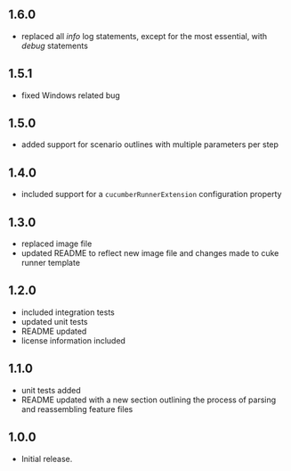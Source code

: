 ## 1.6.0
* replaced all _info_ log statements, except for the most essential, with _debug_ statements

## 1.5.1
* fixed Windows related bug

## 1.5.0
* added support for scenario outlines with multiple parameters per step

## 1.4.0
* included support for a `cucumberRunnerExtension` configuration property

## 1.3.0
* replaced image file
* updated README to reflect new image file and changes made to cuke runner template

## 1.2.0
* included integration tests
* updated unit tests
* README updated
* license information included

## 1.1.0
* unit tests added
* README updated with a new section outlining the process of parsing and reassembling feature files

## 1.0.0
* Initial release.